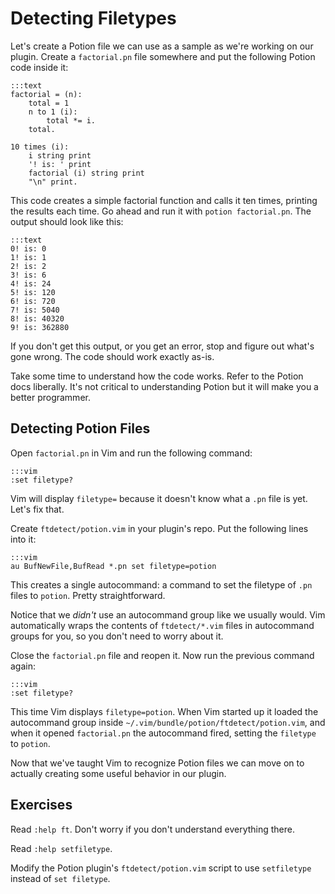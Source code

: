 Detecting Filetypes
===================

Let's create a Potion file we can use as a sample as we're working on our
plugin.  Create a `factorial.pn` file somewhere and put the following Potion
code inside it:

    :::text
    factorial = (n):
        total = 1
        n to 1 (i):
            total *= i.
        total.

    10 times (i):
        i string print
        '! is: ' print
        factorial (i) string print
        "\n" print.

This code creates a simple factorial function and calls it ten times, printing
the results each time.  Go ahead and run it with `potion factorial.pn`.  The
output should look like this:

    :::text
    0! is: 0
    1! is: 1
    2! is: 2
    3! is: 6
    4! is: 24
    5! is: 120
    6! is: 720
    7! is: 5040
    8! is: 40320
    9! is: 362880

If you don't get this output, or you get an error, stop and figure out what's
gone wrong.  The code should work exactly as-is.

Take some time to understand how the code works.  Refer to the Potion docs
liberally.  It's not critical to understanding Potion but it will make you
a better programmer.

Detecting Potion Files
----------------------

Open `factorial.pn` in Vim and run the following command:

    :::vim
    :set filetype?

Vim will display `filetype=` because it doesn't know what a `.pn` file is yet.
Let's fix that.

Create `ftdetect/potion.vim` in your plugin's repo.  Put the following lines
into it:

    :::vim
    au BufNewFile,BufRead *.pn set filetype=potion

This creates a single autocommand: a command to set the filetype of `.pn` files
to `potion`.  Pretty straightforward.

Notice that we *didn't* use an autocommand group like we usually would.  Vim
automatically wraps the contents of `ftdetect/*.vim` files in autocommand groups
for you, so you don't need to worry about it.

Close the `factorial.pn` file and reopen it.  Now run the previous command
again:

    :::vim
    :set filetype?

This time Vim displays `filetype=potion`.  When Vim started up it loaded the
autocommand group inside `~/.vim/bundle/potion/ftdetect/potion.vim`, and when it
opened `factorial.pn` the autocommand fired, setting the `filetype` to `potion`.

Now that we've taught Vim to recognize Potion files we can move on to actually
creating some useful behavior in our plugin.

Exercises
---------

Read `:help ft`.  Don't worry if you don't understand everything there.

Read `:help setfiletype`.

Modify the Potion plugin's `ftdetect/potion.vim` script to use `setfiletype`
instead of `set filetype`.
